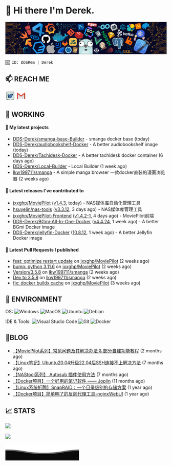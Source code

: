 # 👋 Hi there I'm Derek. 

![](https://raw.githubusercontent.com/DDS-Derek/.github/main/profile/assets/header_.png)

```
🆔 ID: DDSRem | Derek
```

## 📫 REACH ME
<p align="left">
<a href="https://twitter.com/ddsrem_derek" target="blank"><img align="center" src="https://raw.githubusercontent.com/DDS-Derek/.github/main/profile/assets/twitter.svg" alt="BEPb" height="30" width="30" /></a>
<a href="mailto:ddstomo@gmail.com" target="blank"><img align="center" src="https://raw.githubusercontent.com/DDS-Derek/.github/main/profile/assets/gmail.svg" alt="Gmail" height="30" width="30" /></a>
</p>

## 💼 WORKING

#### 🌱 My latest projects


- [DDS-Derek/smanga-base-Builder](https://github.com/DDS-Derek/smanga-base-Builder) - smanga docker base (today)
- [DDS-Derek/audiobookshelf-Docker](https://github.com/DDS-Derek/audiobookshelf-Docker) - A better audiobookshelf image (today)
- [DDS-Derek/Tachidesk-Docker](https://github.com/DDS-Derek/Tachidesk-Docker) - A better tachidesk docker container (6 days ago)
- [DDS-Derek/Local-Builder](https://github.com/DDS-Derek/Local-Builder) - Local Builder (1 week ago)
- [lkw199711/smanga](https://github.com/lkw199711/smanga) - A simple manga browser 一款docker直装的漫画浏览器 (2 weeks ago)

#### 🔭 Latest releases I've contributed to

- [jxxghp/MoviePilot](https://github.com/jxxghp/MoviePilot) ([v1.4.3](https://github.com/jxxghp/MoviePilot/releases/tag/v1.4.3), today) - NAS媒体库自动化管理工具
- [hsuyelin/nas-tools](https://github.com/hsuyelin/nas-tools) ([v3.3.12](https://github.com/hsuyelin/nas-tools/releases/tag/v3.3.12), 3 days ago) - NAS媒体库管理工具
- [jxxghp/MoviePilot-Frontend](https://github.com/jxxghp/MoviePilot-Frontend) ([v1.4.2-1](https://github.com/jxxghp/MoviePilot-Frontend/releases/tag/v1.4.2-1), 4 days ago) - MoviePilot前端
- [DDS-Derek/BGmi-All-In-One-Docker](https://github.com/DDS-Derek/BGmi-All-In-One-Docker) ([v4.4.24](https://github.com/DDS-Derek/BGmi-All-In-One-Docker/releases/tag/v4.4.24), 1 week ago) - A better BGmi Docker image
- [DDS-Derek/jellyfin-Docker](https://github.com/DDS-Derek/jellyfin-Docker) ([10.8.12](https://github.com/DDS-Derek/jellyfin-Docker/releases/tag/10.8.12), 1 week ago) - A better Jellyfin Docker image

#### 🔨 Latest Pull Requests I published

- [feat: optimize restart update](https://github.com/jxxghp/MoviePilot/pull/1052) on [jxxghp/MoviePilot](https://github.com/jxxghp/MoviePilot) (2 weeks ago)
- [bump: python 3.11.6](https://github.com/jxxghp/MoviePilot/pull/1011) on [jxxghp/MoviePilot](https://github.com/jxxghp/MoviePilot) (2 weeks ago)
- [Version/3.5.8](https://github.com/lkw199711/smanga/pull/160) on [lkw199711/smanga](https://github.com/lkw199711/smanga) (2 weeks ago)
- [Dev to 3.5.8](https://github.com/lkw199711/smanga/pull/159) on [lkw199711/smanga](https://github.com/lkw199711/smanga) (2 weeks ago)
- [fix: docker buildx cache](https://github.com/jxxghp/MoviePilot/pull/945) on [jxxghp/MoviePilot](https://github.com/jxxghp/MoviePilot) (3 weeks ago)

## 🔧 ENVIRONMENT
OS:
![Windows](https://img.shields.io/badge/-Windows-0078D6?style=flat-square&logo=windows&logoColor=white)
![MacOS](https://img.shields.io/badge/-Mac_OS-AAA?style=flat-square&logo=macos&logoColor=white)
![Ubuntu](https://img.shields.io/badge/-Ubuntu-DD4814?style=flat-square&logo=ubuntu&logoColor=white)
![Debian](https://img.shields.io/badge/-Debian-73BA25?style=flat-square&logo=debian&logoColor=white)  

IDE & Tools:
![Visual Studio Code](https://img.shields.io/badge/-Visual_Studio_Code-007ACC?style=flat-square&logo=visual-studio-code&logoColor=white)
![Git](https://img.shields.io/badge/-Git-F05032?style=flat-square&logo=git&logoColor=white)
![Docker](https://img.shields.io/badge/-Docker-2496ed?style=flat-square&logo=Docker&logoColor=white)

## 📜BLOG

- [【MoviePilot系列】常见问题及其解决办法 &amp; 部分自建功能教程](https://blog.ddsrem.com/archives/moviepilot-issue-solution-outorial) (2 months ago)
- [【Linux笔记】Ubuntu20.04升级22.04后SSH连接不上解决方法](https://blog.ddsrem.com/archives/fix-ubuntu2204-ssh) (7 months ago)
- [【NAStool系列】 Autosub 插件使用方法](https://blog.ddsrem.com/archives/nastool-autosub-use-way) (7 months ago)
- [【Docker项目】一个好用的笔记软件 —— Joplin](https://blog.ddsrem.com/archives/joplin) (11 months ago)
- [【Linux系统折腾】SnapRAID：一个目录级别的存储方案](https://blog.ddsrem.com/archives/snapraid) (1 year ago)
- [【Docker项目】简单明了的反向代理工具-nginxWebUI](https://blog.ddsrem.com/archives/nginxwebui) (1 year ago)

## 📈 STATS

![](https://github-readme-stats.vercel.app/api?username=DDSDerek&show_icons=true&theme=radical)

![](https://github-readme-stats.vercel.app/api?username=DDSRem&show_icons=true&theme=dark)

![](https://raw.githubusercontent.com/DDS-Derek/.github/main/profile/assets/Bottom_down.svg)
